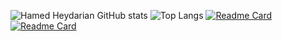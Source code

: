 ![Hamed Heydarian GitHub stats](https://github-readme-stats.vercel.app/api?username=hheydarian&show_icons=true&theme=midnight-purple&border_radius=5)
![Top Langs](https://github-readme-stats.vercel.app/api/top-langs/?username=hheydarian&layout=compact&theme=midnight-purple
)
[![Readme Card](https://github-readme-stats.vercel.app/api/pin/?username=hheydarian&repo=DotNetTheme&theme=midnight-purple)](https://github.com/hheydarian/github-readme-stats)
[![Readme Card](https://github-readme-stats.vercel.app/api/pin/?username=hheydarian&repo=csharp-12-in-a-nutshell-persian&theme=midnight-purple)](https://github.com/hheydarian/github-readme-stats)
